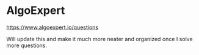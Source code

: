# AlgoExpert
https://www.algoexpert.io/questions

Will update this and make it much more neater and organized once I solve more questions.
